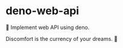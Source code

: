 # deno-web-api
🔭 Implement web API using deno.


<!-- INSPIRATIONAL_QUOTE_START -->
Discomfort is the currency of your dreams.
👻
<!-- INSPIRATIONAL_QUOTE_END -->
